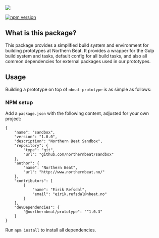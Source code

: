<p>
  <a href="http://www.northernbeat.no/">
    <img src="http://www.northernbeat.no/wp-content/themes/NorthernBeat3/img/logo.svg">
  </a>
</p>

[![npm version](https://badge.fury.io/js/%40northernbeat%2Fprototype.svg)](https://badge.fury.io/js/%40northernbeat%2Fprototype)

## What is this package?

This package provides a simplified build system and environment for
building prototypes at Northern Beat. It provides a wrapper for the
Gulp build system and tasks, default config for all build tasks, and
also all common dependencies for external packages used in our
prototypes.


## Usage

Building a prototype on top of `nbeat-prototype` is as simple as follows:

### NPM setup
Add a `package.json` with the following content, adjusted for your own project:
```
{
    "name": "sandbox",
    "version": "1.0.0",
    "description": "Northern Beat Sandbox",
    "repository": {
        "type": "git",
        "url": "github.com/northernbeat/sandbox"
    },
    "author": {
        "name": "Northern Beat",
        "url": "http://www.northernbeat.no/"
    },
    "contributors": [
        {
            "name": "Eirik Refsdal",
            "email": "eirik.refsdal@nbeat.no"
        }
    ],
    "devDependencies": {
        "@northernbeat/prototype": "^1.0.3"
    }
}
```

Run `npm install` to install all dependencies.
